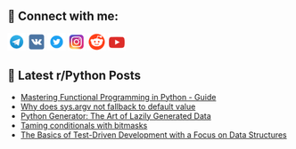 ## 🔎 Connect with me:
[<img src="https://github.com/bullbesh/bullbesh/blob/main/images/Telegram.png" width="32" height="32" />](https://t.me/bullbesh)
[<img src="https://github.com/bullbesh/bullbesh/blob/main/images/VK.png" width="32" height="32" />](https://vk.com/bullbesh)
[<img src="https://github.com/bullbesh/bullbesh/blob/main/images/Twitter.png" width="32" height="32" />](https://twitter.com/bullbesh1)
[<img src="https://github.com/bullbesh/bullbesh/blob/main/images/Instagram.png" width="32" height="32" />](https://www.instagram.com/bullbesh)
[<img src="https://github.com/bullbesh/bullbesh/blob/main/images/Reddit.png" width="32" height="32" />](https://www.reddit.com/user/bullbesh)
[<img src="https://github.com/bullbesh/bullbesh/blob/main/images/YouTube.png" width="32" height="32" />](https://www.youtube.com/channel/UCtfjRs6uzgq5mfm8S06WTcg)

## 📕 Latest r/Python Posts
<!-- BLOG-POST-LIST:START -->
- [Mastering Functional Programming in Python - Guide](https://www.reddit.com/r/Python/comments/15e9g3w/mastering_functional_programming_in_python_guide/)
- [Why does sys.argv not fallback to default value](https://www.reddit.com/r/Python/comments/15e8non/why_does_sysargv_not_fallback_to_default_value/)
- [Python Generator: The Art of Lazily Generated Data](https://www.reddit.com/r/Python/comments/15e8ibk/python_generator_the_art_of_lazily_generated_data/)
- [Taming conditionals with bitmasks](https://www.reddit.com/r/Python/comments/15e8ah7/taming_conditionals_with_bitmasks/)
- [The Basics of Test-Driven Development with a Focus on Data Structures](https://www.reddit.com/r/Python/comments/15e89n8/the_basics_of_testdriven_development_with_a_focus/)
<!-- BLOG-POST-LIST:END -->
